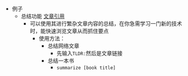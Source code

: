- 例子
	- 总结功能 [文章引用](https://www.zdnet.com/article/how-to-use-chatgpt-to-summarize-a-book-article-or-research-paper/)
		- 可以使用其进行繁杂文章内容的总结，在你急需学习一门新的技术时，能快速浏览文章从而抓住要点
			- 使用方法：
				- 总结网络文章
					- 先输入`TLDR:`然后是文章链接
				- 总结一本书
					- `summarize [book title]`